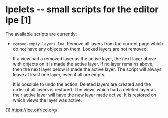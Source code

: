 # Ipelets -- small scripts for the editor Ipe [1]

The available scripts are currently:

-   `remove-empty-layers.lua`:
    Remove all layers from the current page which do not have any objects on them.
    Locked layers are not removed.
    
    If a view had a removed layer as the active layer, the next layer above with objects on it is made the active layer.
    If no layer remains above, then the next layer below is made the active layer.
    The script will always leave at least one layer, even if all are empty.

    It is possible to undo the action:
    Deleted layers are created and the order of all layers is restored.
    The views which had a deleted layer as their active layer will have the new layer made active.
    It is restored on which views the layer was active.

[1] https://ipe.otfried.org/